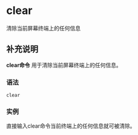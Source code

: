 clear
===

清除当前屏幕终端上的任何信息

## 补充说明

**clear命令** 用于清除当前屏幕终端上的任何信息。

###  语法

```shell
clear
```

###  实例

直接输入clear命令当前终端上的任何信息就可被清除。


<!-- Linux命令行搜索引擎：https://jaywcjlove.github.io/linux-command/ -->